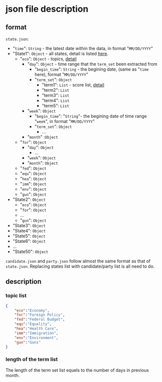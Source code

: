 # json file description

## format

`state.json`:

- "`time`": `String` - the latest date within the data, in format "`MM/DD/YYYY`"
- "State1": `Object` - all states, detail is listed [here](./source.json).
	+ "`eco`": `Object` - topics, [detail](./README.md#topic-list)
		* "`day`": `Object` - time range that the `term_set` been extracted from
			- "`begin_time`": `String` - the begining date, (same as "`time` here), format "`MM/DD/YYYY`"
			- "`term_set`": `Object`
				+ "term1": `List` - score list, [detail](./README.md#length-of-the-term-list)
				+ "term2": `List`
				+ "term3": `List`
				+ "term4": `List`
				+ "term5": `List`
		* "`week`": `Object`
			- "`begin_time`": "`String`"- the begining date of time range "`week`", in format "`MM/DD/YYYY`"
			- "`term_set`": `Object`
				+ ...
		* "`month`" :`Object`
	+ "`for`": `Object`
		* "`day`": `Object`
			- ...
		* "`week`": `Object`
		* "`month`": `Object`
	+ "`fed`": `Object`
	+ "`equ`": `Object`
	+ "`hea`": `Object`
	+ "`imm`": `Object`
	+ "`env`": `Object`
	+ "`gun`": `Object`
- "State2": `Object`
	+ "`eco`": `Object`
	+ "`for`": `Object`
	+ ...
	+ "`gun`": `Object`
- "State3": `Object`
- "State4": `Object`
- "State5": `Object`
- "State6": `Object`
- ...
- "State50": `Object`

`candidate.json` and `party.json` follow almost the same format as that of `state.json`. Replacing states list with candidate/party list is all need to do.


## description

### topic list

```json
{
	"eco":"Economy",
	"for":"Foreign Policy",
	"fed":"Federal Budget",
	"equ":"Equality",
	"hea":"Health Care",
	"imm":"Immigration",
	"env":"Environment",
	"gun":"Guns"
}
```

### length of the term list

The length of the term set list equels to the number of days in previous month.
